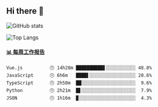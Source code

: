 ## Hi there 👋

![GitHub stats](https://github-readme-stats.orilight.top/api?username=orilights)

![Top Langs](https://github-readme-stats.orilight.top/api/top-langs/?username=orilights&layout=compact)

<!-- waka-box start -->
#### <a href="https://gist.github.com/92c8d5b388768c10efcba86e82b7c4fb" target="_blank">📊 每周工作报告</a>
```text
Vue.js          🕓 14h28m ██████████▋░░░░░░░░░░░ 48.8%
JavaScript      🕓 6h6m   ████▌░░░░░░░░░░░░░░░░░ 20.6%
TypeScript      🕓 2h50m  ██░░░░░░░░░░░░░░░░░░░░  9.6%
Python          🕓 2h21m  █▋░░░░░░░░░░░░░░░░░░░░  7.9%
JSON            🕓 1h16m  ▉░░░░░░░░░░░░░░░░░░░░░  4.3%
```
<!-- Powered by https://github.com/journey-ad/waka-box-go . -->
<!-- waka-box end -->
